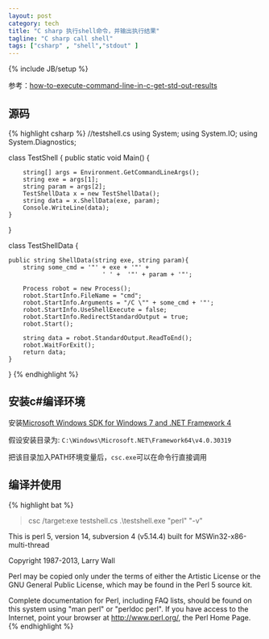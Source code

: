 ```yaml
---
layout: post
category: tech
title: "C sharp 执行shell命令，并输出执行结果"
tagline: "C sharp call shell"
tags: ["csharp" , "shell","stdout" ] 
---
```

{% include JB/setup %}

参考：[how-to-execute-command-line-in-c-get-std-out-results](http://stackoverflow.com/questions/206323/how-to-execute-command-line-in-c-get-std-out-results)

## 源码

{% highlight csharp %}
//testshell.cs
using System;
using System.IO;
using System.Diagnostics;

class TestShell {
    public static void Main()
    {

        string[] args = Environment.GetCommandLineArgs();
        string exe = args[1];
        string param = args[2];
        TestShellData x = new TestShellData();
        string data = x.ShellData(exe, param);
        Console.WriteLine(data);
    }
}

class TestShellData
{

    public string ShellData(string exe, string param){
        string some_cmd = '"' + exe + '"' +
                              ' ' +  '"' + param + '"'; 

        Process robot = new Process();
        robot.StartInfo.FileName = "cmd";
        robot.StartInfo.Arguments = "/C \"" + some_cmd + '"';
        robot.StartInfo.UseShellExecute = false;
        robot.StartInfo.RedirectStandardOutput = true;
        robot.Start();    
        
        string data = robot.StandardOutput.ReadToEnd();
        robot.WaitForExit();
        return data;
    }
}
{% endhighlight %}

## 安装c#编译环境

安装[Microsoft Windows SDK for Windows 7 and .NET Framework 4](http://www.microsoft.com/en-us/download/confirmation.aspx?id=8279)

假设安装目录为: ``C:\Windows\Microsoft.NET\Framework64\v4.0.30319``

把该目录加入PATH环境变量后，``csc.exe``可以在命令行直接调用

## 编译并使用

{% highlight bat %}
> csc /target:exe testshell.cs
> .\testshell.exe "perl" "-v"

This is perl 5, version 14, subversion 4 (v5.14.4) built for MSWin32-x86-multi-thread

Copyright 1987-2013, Larry Wall

Perl may be copied only under the terms of either the Artistic License or the
GNU General Public License, which may be found in the Perl 5 source kit.

Complete documentation for Perl, including FAQ lists, should be found on
this system using "man perl" or "perldoc perl".  If you have access to the
Internet, point your browser at http://www.perl.org/, the Perl Home Page.
{% endhighlight %}
